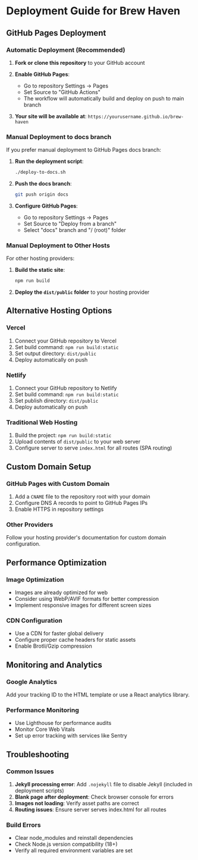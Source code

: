 # Deployment Guide for Brew Haven

## GitHub Pages Deployment

### Automatic Deployment (Recommended)

1. **Fork or clone this repository** to your GitHub account

2. **Enable GitHub Pages**:
   - Go to repository Settings → Pages
   - Set Source to "GitHub Actions"
   - The workflow will automatically build and deploy on push to main branch

3. **Your site will be available at**: `https://yourusername.github.io/brew-haven`

### Manual Deployment to docs branch

If you prefer manual deployment to GitHub Pages docs branch:

1. **Run the deployment script**:
   ```bash
   ./deploy-to-docs.sh
   ```

2. **Push the docs branch**:
   ```bash
   git push origin docs
   ```

3. **Configure GitHub Pages**:
   - Go to repository Settings → Pages
   - Set Source to "Deploy from a branch"
   - Select "docs" branch and "/ (root)" folder

### Manual Deployment to Other Hosts

For other hosting providers:

1. **Build the static site**:
   ```bash
   npm run build
   ```

2. **Deploy the `dist/public` folder** to your hosting provider

## Alternative Hosting Options

### Vercel
1. Connect your GitHub repository to Vercel
2. Set build command: `npm run build:static`
3. Set output directory: `dist/public`
4. Deploy automatically on push

### Netlify
1. Connect your GitHub repository to Netlify
2. Set build command: `npm run build:static`
3. Set publish directory: `dist/public`
4. Deploy automatically on push

### Traditional Web Hosting
1. Build the project: `npm run build:static`
2. Upload contents of `dist/public` to your web server
3. Configure server to serve `index.html` for all routes (SPA routing)

## Custom Domain Setup

### GitHub Pages with Custom Domain
1. Add a `CNAME` file to the repository root with your domain
2. Configure DNS A records to point to GitHub Pages IPs
3. Enable HTTPS in repository settings

### Other Providers
Follow your hosting provider's documentation for custom domain configuration.

## Performance Optimization

### Image Optimization
- Images are already optimized for web
- Consider using WebP/AVIF formats for better compression
- Implement responsive images for different screen sizes

### CDN Configuration
- Use a CDN for faster global delivery
- Configure proper cache headers for static assets
- Enable Brotli/Gzip compression

## Monitoring and Analytics

### Google Analytics
Add your tracking ID to the HTML template or use a React analytics library.

### Performance Monitoring
- Use Lighthouse for performance audits
- Monitor Core Web Vitals
- Set up error tracking with services like Sentry

## Troubleshooting

### Common Issues
1. **Jekyll processing error**: Add `.nojekyll` file to disable Jekyll (included in deployment scripts)
3. **Blank page after deployment**: Check browser console for errors
4. **Images not loading**: Verify asset paths are correct
5. **Routing issues**: Ensure server serves index.html for all routes

### Build Errors
- Clear node_modules and reinstall dependencies
- Check Node.js version compatibility (18+)
- Verify all required environment variables are set
